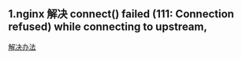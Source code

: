 ## 1.nginx 解决 connect() failed (111: Connection refused) while connecting to upstream,
[解决办法](https://www.cnblogs.com/xbxxf/p/9132163.html)
